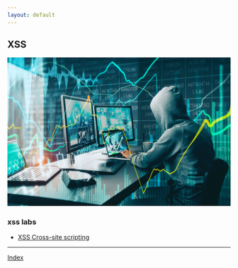 ```yaml
---
layout: default
---
```



## XSS  

![Hacking](../assets/images/hacker2.jpeg)


### xss labs

- [XSS Cross-site scripting](./csrf/xross-site-scripting.html)



***
[Index](../index.html)